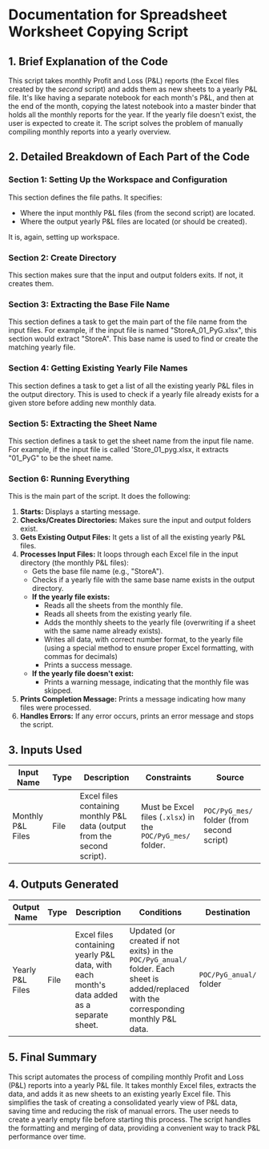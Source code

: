 # Documentation for Spreadsheet Worksheet Copying Script

## 1. Brief Explanation of the Code

This script takes monthly Profit and Loss (P&L) reports (the Excel files created by the *second* script) and adds them as new sheets to a yearly P&L file. It's like having a separate notebook for each month's P&L, and then at the end of the month, copying the latest notebook into a master binder that holds all the monthly reports for the year. If the yearly file doesn't exist, the user is expected to create it. The script solves the problem of manually compiling monthly reports into a yearly overview.

## 2. Detailed Breakdown of Each Part of the Code

### Section 1: Setting Up the Workspace and Configuration

This section defines the file paths. It specifies:

*   Where the input monthly P&L files (from the second script) are located.
*   Where the output yearly P&L files are located (or should be created).

It is, again, setting up workspace.

### Section 2: Create Directory

This section makes sure that the input and output folders exits. If not, it creates them.

### Section 3: Extracting the Base File Name

This section defines a task to get the main part of the file name from the input files.  For example, if the input file is named "StoreA\_01\_PyG.xlsx", this section would extract "StoreA".  This base name is used to find or create the matching yearly file.

### Section 4: Getting Existing Yearly File Names

This section defines a task to get a list of all the existing yearly P&L files in the output directory. This is used to check if a yearly file already exists for a given store before adding new monthly data.

### Section 5: Extracting the Sheet Name

This section defines a task to get the sheet name from the input file name. For example, if the input file is called 'Store_01_pyg.xlsx, it extracts "01_PyG" to be the sheet name.

### Section 6: Running Everything

This is the main part of the script.  It does the following:

1.  **Starts:** Displays a starting message.
2.  **Checks/Creates Directories:** Makes sure the input and output folders exist.
3.  **Gets Existing Output Files:** It gets a list of all the existing yearly P&L files.
4.  **Processes Input Files:** It loops through each Excel file in the input directory (the monthly P&L files):
    *   Gets the base file name (e.g., "StoreA").
    *   Checks if a yearly file with the same base name exists in the output directory.
    *   **If the yearly file exists:**
        *   Reads all the sheets from the monthly file.
        *   Reads all sheets from the existing yearly file.
        *   Adds the monthly sheets to the yearly file (overwriting if a sheet with the same name already exists).
        *   Writes all data, with correct number format, to the yearly file (using a special method to ensure proper Excel formatting, with commas for decimals)
        *   Prints a success message.
    *   **If the yearly file doesn't exist:**
        *   Prints a warning message, indicating that the monthly file was skipped.
5.  **Prints Completion Message:** Prints a message indicating how many files were processed.
6. **Handles Errors:** If any error occurs, prints an error message and stops the script.

## 3. Inputs Used

| Input Name           | Type | Description                                                                        | Constraints                                                                          | Source                                   |
| -------------------- | ---- | ---------------------------------------------------------------------------------- | ------------------------------------------------------------------------------------ | ---------------------------------------- |
| Monthly P&L Files | File | Excel files containing monthly P&L data (output from the second script).         | Must be Excel files (`.xlsx`) in the `POC/PyG_mes/` folder.                       | `POC/PyG_mes/` folder (from second script) |

## 4. Outputs Generated

| Output Name    | Type | Description                                                                                               | Conditions                                                                                                                              | Destination          |
| -------------- | ---- | --------------------------------------------------------------------------------------------------------- | --------------------------------------------------------------------------------------------------------------------------------------- | -------------------- |
| Yearly P&L Files | File | Excel files containing yearly P&L data, with each month's data added as a separate sheet.          | Updated (or created if not exits) in the `POC/PyG_anual/` folder. Each sheet is added/replaced with the corresponding monthly P&L data. | `POC/PyG_anual/` folder |

## 5. Final Summary

This script automates the process of compiling monthly Profit and Loss (P&L) reports into a yearly P&L file. It takes monthly Excel files, extracts the data, and adds it as new sheets to an existing yearly Excel file. This simplifies the task of creating a consolidated yearly view of P&L data, saving time and reducing the risk of manual errors. The user needs to create a yearly empty file before starting this process. The script handles the formatting and merging of data, providing a convenient way to track P&L performance over time.
